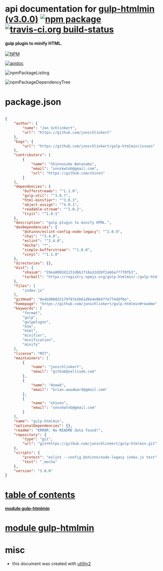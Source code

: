 # api documentation for  [gulp-htmlmin (v3.0.0)](https://github.com/jonschlinkert/gulp-htmlmin#readme)  [![npm package](https://img.shields.io/npm/v/npmdoc-gulp-htmlmin.svg?style=flat-square)](https://www.npmjs.org/package/npmdoc-gulp-htmlmin) [![travis-ci.org build-status](https://api.travis-ci.org/npmdoc/node-npmdoc-gulp-htmlmin.svg)](https://travis-ci.org/npmdoc/node-npmdoc-gulp-htmlmin)
#### gulp plugin to minify HTML.

[![NPM](https://nodei.co/npm/gulp-htmlmin.png?downloads=true)](https://www.npmjs.com/package/gulp-htmlmin)

[![apidoc](https://npmdoc.github.io/node-npmdoc-gulp-htmlmin/build/screenCapture.buildNpmdoc.browser.%252Fhome%252Ftravis%252Fbuild%252Fnpmdoc%252Fnode-npmdoc-gulp-htmlmin%252Ftmp%252Fbuild%252Fapidoc.html.png)](https://npmdoc.github.io/node-npmdoc-gulp-htmlmin/build/apidoc.html)

![npmPackageListing](https://npmdoc.github.io/node-npmdoc-gulp-htmlmin/build/screenCapture.npmPackageListing.svg)

![npmPackageDependencyTree](https://npmdoc.github.io/node-npmdoc-gulp-htmlmin/build/screenCapture.npmPackageDependencyTree.svg)



# package.json

```json

{
    "author": {
        "name": "Jon Schlinkert",
        "url": "https://github.com/jonschlinkert"
    },
    "bugs": {
        "url": "https://github.com/jonschlinkert/gulp-htmlmin/issues"
    },
    "contributors": [
        {
            "name": "Shinnosuke Watanabe",
            "email": "snnskwtnb@gmail.com",
            "url": "https://github.com/shinnn"
        }
    ],
    "dependencies": {
        "bufferstreams": "^1.1.0",
        "gulp-util": "^3.0.7",
        "html-minifier": "^3.0.3",
        "object-assign": "^4.0.1",
        "readable-stream": "^2.0.2",
        "tryit": "^1.0.1"
    },
    "description": "gulp plugin to minify HTML.",
    "devDependencies": {
        "@shinnn/eslint-config-node-legacy": "^2.0.0",
        "chai": "^3.4.0",
        "eslint": "^2.4.0",
        "mocha": "*",
        "simple-bufferstream": "^1.0.0",
        "vinyl": "^1.1.0"
    },
    "directories": {},
    "dist": {
        "shasum": "19ea8002d1231d6b1f18a12d20f2a66a77770fb3",
        "tarball": "https://registry.npmjs.org/gulp-htmlmin/-/gulp-htmlmin-3.0.0.tgz"
    },
    "files": [
        "index.js"
    ],
    "gitHead": "8e4bd06025179f87e5b61d9e4e0b477e774ddf6e",
    "homepage": "https://github.com/jonschlinkert/gulp-htmlmin#readme",
    "keywords": [
        "format",
        "gulp",
        "gulpplugin",
        "htm",
        "html",
        "minifier",
        "minification",
        "minify"
    ],
    "license": "MIT",
    "maintainers": [
        {
            "name": "jonschlinkert",
            "email": "github@sellside.com"
        },
        {
            "name": "doowb",
            "email": "brian.woodward@gmail.com"
        },
        {
            "name": "shinnn",
            "email": "snnskwtnb@gmail.com"
        }
    ],
    "name": "gulp-htmlmin",
    "optionalDependencies": {},
    "readme": "ERROR: No README data found!",
    "repository": {
        "type": "git",
        "url": "git+https://github.com/jonschlinkert/gulp-htmlmin.git"
    },
    "scripts": {
        "pretest": "eslint --config @shinnn/node-legacy index.js test",
        "test": "_mocha"
    },
    "version": "3.0.0"
}
```



# <a name="apidoc.tableOfContents"></a>[table of contents](#apidoc.tableOfContents)

#### [module gulp-htmlmin](#apidoc.module.gulp-htmlmin)



# <a name="apidoc.module.gulp-htmlmin"></a>[module gulp-htmlmin](#apidoc.module.gulp-htmlmin)



# misc
- this document was created with [utility2](https://github.com/kaizhu256/node-utility2)

